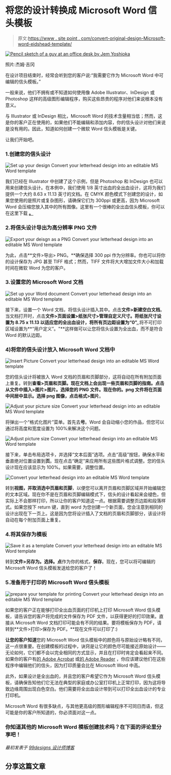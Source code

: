 # 将您的设计转换成 Microsoft Word 信头模板

> 原文:[https://www . site point . com/convert-original-design-Microsoft-word-eidshead-template/](https://www.sitepoint.com/convert-original-design-microsoft-word-letterhead-template/)

[![Pencil sketch of a guy at an office desk by Jem Yoshioka](../Images/81eff2e580044e7f6791c445e1d6ede9.png)](http://www.flickr.com/photos/jemshed/4287899900/)

照片:杰姆·吉冈

在设计项目结束时，经常会听到您的客户说:“我需要它作为 Microsoft Word 中可编辑的信头模板。”

一般来说，他们不拥有或不知道如何使用像 Adobe Illustrator、InDesign 或 Photoshop 这样的高级图形编辑程序，购买这些昂贵的程序对他们来说根本没有意义。

与 Illustrator 或 InDesign 相比，Microsoft Word 的技术含量相当低；然而，这是你的客户正在使用的，如果他们不能编辑和添加内容，你的信头设计对他们来说是没有用的。因此，知道如何创建一个微软 Word 信头模板是关键。

让我们开始吧。

### 1.创建您的信头设计

![Set up your design Convert your letterhead design into an editable MS Word template](../Images/277f64b4ba4022e300b623597859c48b.png)

我们已经在 Illustrator 中创建了这个示例，但是 Photoshop 和 InDesign 也可以用来创建信头设计。在本例中，我们使用 1/8 英寸出血的全出血设计，这将为我们提供一个大约 8.63 x 11.13 英寸的文档。在 CMYK 颜色模式下创建您的设计，如果您使用的是照片或复杂图形，请确保它们为 300ppi 或更高，因为 Microsoft Word 会压缩您放入其中的所有图像。这里有一个很棒的全出血信头模板，你可以在这里下载 **[。](http://www.vistaprint.com/vp/ns/propath/UploadResources.aspx?selectedTab=0?pfid=065&pf_id=065&xnav=easypath-upload-image#Templates)**

### 2.将信头设计导出为高分辨率 PNG 文件

![Export your deisgn as a PNG Convert your letterhead design into an editable MS Word template](../Images/d04a3bfba7e66be80b21f4e5c9cf25a8.png)

为此，点击**文件>导出> PNG。**确保选择 300 ppi 作为分辨率。你也可以将你的设计保存为 JPG 甚至 TIFF 格式；然而，TIFF 文件将大大增加文件大小和加载时间在微软 Word 为您的客户。

### 3.设置您的 Microsoft Word 文档

![Set up your Word document Convert your letterhead design into an editable MS Word template](../Images/ded3a600661b966be4e65721b5b4f5c1.png)

接下来，设置一个 Word 文档，将信头设计插入其中。点击**文件>新建空白文档**。当文档打开时，点击**文件>页面设置>纸张尺寸>管理自定义尺寸。**将纸张尺寸设置为 **8.75 x 11.13** 以适应您的全出血设计，将所有页边距设置为**“0”,**,将不可打印区域设置为**“用户定义”。"**这样做可以让您将信头设置为全出血，而不是符合 Word 的默认边距。

### 4)将您的信头设计放入 Microsoft Word 文档中

![Insert Picture Convert your letterhead design into an editable MS Word template](../Images/94103b7148751bb96aa4542d64632a67.png)

您的信头设计将被放入 Word 文档的页眉和页脚部分，这将自动在所有附加页面上重复。转到**查看>页眉和页脚。**现在文档上会出现一些页眉和页脚的指南。点击**从文件中插入>图片>图片。**选择您的 PNG 文件。现在你的。png 文件将在页面中间居中显示。选择 png 图像，点击**格式>图片**。

![Adjust your picture size Convert your letterhead design into an editable MS Word template](../Images/3fd09489687c70a14b07ea9e5486c05f.png)

将弹出一个“格式化图片”菜单。首先去**号**。Word 会自动缩小您的作品，但您可以通过将高度和宽度设置为 100%来解决这个问题。

![Adjust picture size Convert your letterhead design into an editable MS Word template](../Images/a1118b0d31d7fd503fac68895169654e.png)

接下来，单击布局选项卡，并选择“文本后面”选项。点击“高级”按钮，确保水平和垂直绝对位置设置到**页**。现在点击“确定”来应用所有这些图片格式调整。您的信头设计现在应该显示为 100%。如果需要，调整位置。

![Convert your letterhead design into an editable MS Word template](../Images/8b8a134ad37593e8e068463f9311c445.png)

转到**视图，**并取消选中**页眉和页脚**，以便您可以离开页眉和页脚区域并开始编辑您的文本区域。现在你不是在页眉和页脚编辑模式下，信头的设计看起来会褪色，但实际上不会那样打印，所以让你的客户知道这一点。根据需要调整页边距和段落样式。如果您按下 return 键，直到 word 为您创建一个新页面，您会注意到相同的设计出现在下一页上。这是因为您将设计插入了文档的页眉和页脚部分，该设计将自动在每个附加页面上重复。

### 4.将其保存为模板

![Save it as a template Convert your letterhead design into an editable MS Word template](../Images/8bc943141bf41a0f1deb7b746097abe3.png)

转到**文件>另存为。**选择**。点**作为你的格式，**保存**。现在，您可以将可编辑的 Microsoft Word 信头模板发送给您的客户了！

### 5.准备用于打印的 Microsoft Word 信头模板

![prepare your template for printing Convert your letterhead design into an editable MS Word template](../Images/dcdeb1af79a21d078be268e4cabfb52f.png)

如果您的客户正在能够打印全出血页面的打印机上打印 Microsoft Word 信头模板，请告诉您的客户将完成的文件保存为 PDF 文件，以获得更好的打印效果。直接从 Microsoft Word 文档打印可能会有不同的结果。要将模板保存为 PDF，请转到**文件>打印>保存为 PDF。**现在文件可以打印了:)

**让您的客户知道**您的 Microsoft Word 信头模板中的颜色将与原始设计略有不同，这一点很重要。在创建模板的过程中，诀窍是让它的颜色尽可能接近原始设计——无论如何，它们都不会以完全相同的方式显示，并且在打印时肯定会看起来不同。如果你的客户有[的 Adobe Acrobat](http://www.adobe.com/products/acrobatstandard.html?promoid=KATIY) 或[的 Adobe Reader](http://get.adobe.com/reader/otherversions/) ，你应该建议他们在这些程序中编辑他们的信头，因为打印质量会比在 Microsoft Word 中高。

此外，如果设计是全出血的，并且您的客户希望它作为 Microsoft Word 信头模板，请确保告知他们它无法在典型的家庭或办公室打印机上正常打印，因为这将导致边缘周围出现白色空白。他们需要将全出血设计带到可以打印全出血设计的专业打印机。

Microsoft Word 有很多缺点，与其他更高级的图形编辑程序不可同日而语，但这可能是你的客户所知道的，你必须面对这一点。

### 你知道其他的 Microsoft Word 模板创建技术吗？在下面的评论里分享吧！

###### 最初发表于 [99designs 设计师博客](http://99designs.com/designer-blog/2014/02/17/tutorial-microsoft-word-letterhead-template/ "Links to the 99designs designer blog.")

## 分享这篇文章
